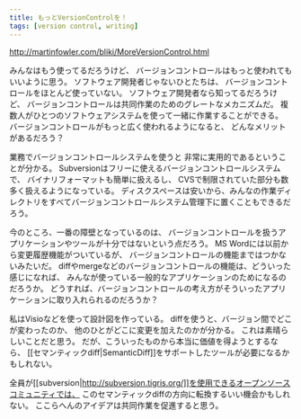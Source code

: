 ```yaml
---
title: もっとVersionControlを！
tags: [version control, writing]
---
```


http://martinfowler.com/bliki/MoreVersionControl.html

みんなはもう使ってるだろうけど、
バージョンコントロールはもっと使われてもいいように思う。
ソフトウェア開発者じゃないひとたちは、
バージョンコントロールをほとんど使っていない。
ソフトウェア開発者なら知ってるだろうけど、
バージョンコントロールは共同作業のためのグレートなメカニズムだ。
複数人がひとつのソフトウェアシステムを使って一緒に作業することができる。
バージョンコントロールがもっと広く使われるようになると、
どんなメリットがあるだろう？

業務でバージョンコントロールシステムを使うと
非常に実用的であるということが分かる。
Subversionはフリーに使えるバージョンコントロールシステムで、
バイナリフォーマットも簡単に扱えるし、
CVSで制限されていた部分も数多く扱えるようになっている。
ディスクスペースは安いから、みんなの作業ディレクトリをすべてバージョンコントロールシステム管理下に置くこともできるだろう。

今のところ、一番の障壁となっているのは、
バージョンコントロールを扱うアプリケーションやツールが十分ではないという点だろう。
MS Wordには以前から変更履歴機能がついているが、
バージョンコントロールの機能まではつかないみたいだ。
diffやmergeなどのバージョンコントロールの機能は、どういった感じになれば、
みんなが使っている一般的なアプリケーションのためになるのだろうか。
どうすれば、バージョンコントロールの考え方がそういったアプリケーションに取り入れられるのだろうか？

私はVisioなどを使って設計図を作っている。
diffを使うと、バージョン間でどこが変わったのか、
他のひとがどこに変更を加えたのかが分かる。
これは素晴らしいことだと思う。
だが、こういったものから本当に価値を得ようとするなら、
[[セマンティックdiff|SemanticDiff]]をサポートしたツールが必要になるかもしれない。

全員が[[subversion|http://subversion.tigris.org/]]を使用できるオープンソースコミュニティでは、
このセマンティックdiffの方向に転換するいい機会かもしれない。
ここらへんのアイデアは共同作業を促進すると思う。
